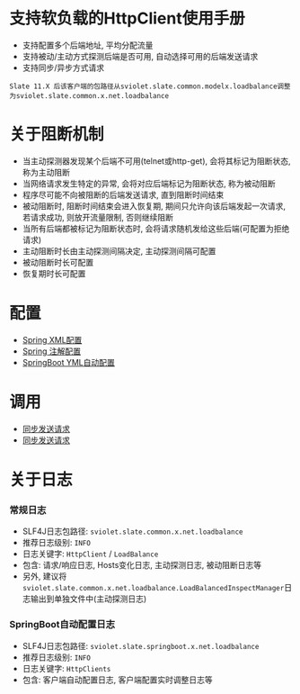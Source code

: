 # 支持软负载的HttpClient使用手册

* 支持配置多个后端地址, 平均分配流量
* 支持被动/主动方式探测后端是否可用, 自动选择可用的后端发送请求
* 支持同步/异步方式请求

```text
Slate 11.X 后该客户端的包路径从sviolet.slate.common.modelx.loadbalance调整为sviolet.slate.common.x.net.loadbalance
```

# 关于阻断机制

* 当主动探测器发现某个后端不可用(telnet或http-get), 会将其标记为阻断状态, 称为主动阻断
* 当网络请求发生特定的异常, 会将对应后端标记为阻断状态, 称为被动阻断
* 程序尽可能不向被阻断的后端发送请求, 直到阻断时间结束
* 被动阻断时, 阻断时间结束会进入恢复期, 期间只允许向该后端发起一次请求, 若请求成功, 则放开流量限制, 否则继续阻断
* 当所有后端都被标记为阻断状态时, 会将请求随机发给这些后端(可配置为拒绝请求)
* 主动阻断时长由主动探测间隔决定, 主动探测间隔可配置
* 被动阻断时长可配置
* 恢复期时长可配置

# 配置

* [Spring XML配置](https://github.com/shepherdviolet/slate/blob/master/docs/loadbalance/config-xml.md)
* [Spring 注解配置](https://github.com/shepherdviolet/slate/blob/master/docs/loadbalance/config-annotation.md)
* [SpringBoot YML自动配置](https://github.com/shepherdviolet/slate/blob/master/docs/loadbalance/config-springboot.md)

# 调用

* [同步发送请求](https://github.com/shepherdviolet/slate/blob/master/docs/loadbalance/invoke-sync.md)
* [同步发送请求](https://github.com/shepherdviolet/slate/blob/master/docs/loadbalance/invoke-async.md)

# 关于日志

### 常规日志

* SLF4J日志包路径: `sviolet.slate.common.x.net.loadbalance`
* 推荐日志级别: `INFO`
* 日志关键字: `HttpClient` / `LoadBalance`
* 包含: 请求/响应日志, Hosts变化日志, 主动探测日志, 被动阻断日志等
* 另外, 建议将`sviolet.slate.common.x.net.loadbalance.LoadBalancedInspectManager`日志输出到单独文件中(主动探测日志)

### SpringBoot自动配置日志

* SLF4J日志包路径: `sviolet.slate.springboot.x.net.loadbalance`
* 推荐日志级别: `INFO`
* 日志关键字: `HttpClients`
* 包含: 客户端自动配置日志, 客户端配置实时调整日志等

